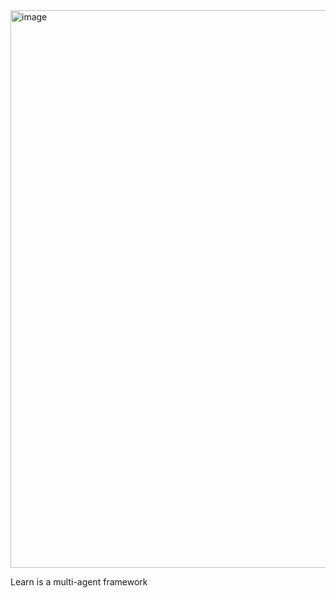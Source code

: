<img width="1612" height="892" alt="image" src="https://github.com/user-attachments/assets/77107484-84c8-4b28-828f-7711646f1799" />


Learn is a multi-agent framework
